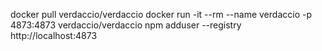 docker pull verdaccio/verdaccio
docker run -it --rm --name verdaccio -p 4873:4873 verdaccio/verdaccio
npm adduser --registry http://localhost:4873

